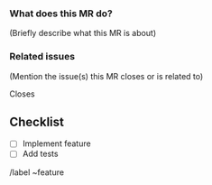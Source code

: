 ### What does this MR do?

(Briefly describe what this MR is about)

### Related issues

(Mention the issue(s) this MR closes or is related to)

Closes

## Checklist

- [ ] Implement feature
- [ ] Add tests

/label ~feature
